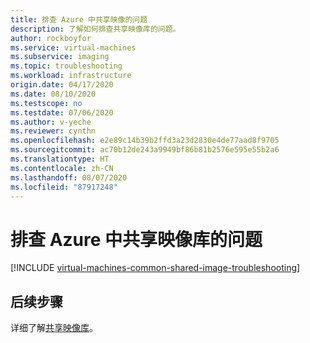 ```yaml
---
title: 排查 Azure 中共享映像的问题
description: 了解如何排查共享映像库的问题。
author: rockboyfor
ms.service: virtual-machines
ms.subservice: imaging
ms.topic: troubleshooting
ms.workload: infrastructure
origin.date: 04/17/2020
ms.date: 08/10/2020
ms.testscope: no
ms.testdate: 07/06/2020
ms.author: v-yeche
ms.reviewer: cynthn
ms.openlocfilehash: e2e89c14b39b2ffd3a23d2830e4de77aad8f9705
ms.sourcegitcommit: ac70b12de243a9949bf86b81b2576e595e55b2a6
ms.translationtype: HT
ms.contentlocale: zh-CN
ms.lasthandoff: 08/07/2020
ms.locfileid: "87917248"
---
```

# <a name="troubleshooting-shared-image-galleries-in-azure"></a>排查 Azure 中共享映像库的问题

[!INCLUDE [virtual-machines-common-shared-image-troubleshooting](../../includes/virtual-machines-common-shared-image-troubleshooting.md)]

## <a name="next-steps"></a>后续步骤

详细了解[共享映像库](./linux/shared-image-galleries.md)。

<!-- Update_Description: update meta properties, wording update, update link -->
